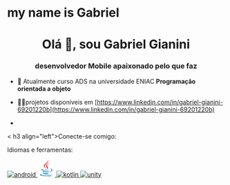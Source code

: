 # my name is Gabriel 
<h1 align="center">Olá 👋, sou Gabriel Gianini</h1>
<h3 align="center">desenvolvedor Mobile apaixonado pelo que faz</h3>

- 🌱 Atualmente curso ADS na universidade ENIAC **Programação orientada a objeto**

- 👨‍💻projetos disponíveis em [https://www.linkedin.com/in/gabriel-gianini-69201220b](https://www.linkedin.com/in/gabriel-gianini-69201220b)
- 
< h3 align="left">Conecte-se comigo:</h3>
<p align="left">
</p>

Idiomas e ferramentas:</h3>
<p align="left"> <a href="https://developer.android.com" target="_blank" rel="noreferrer"> <img src="https://raw.githubusercontent.com/devicons /devicon/master/icons/android/android-original-wordmark.svg" alt="android" width="40" height="40"/> </a> <a href="https://www.java .com" target="_blank" rel="noreferrer"> <img src="https://raw.githubusercontent.com/devicons/devicon/master/icons/java/java-original.svg" alt="java" width="40" height="40"/> </a> <a href="https://kotlinlang.org" target="_blank" rel="noreferrer"> <img src="https://www.vectorlogo.zone/logos/kotlinlang/kotlinlang-icon.svg" alt="kotlin" width="40" height="40"/> </a> <a href="https:// unity.com/" target="_blank" rel="noreferrer"> <img src="https://www.vectorlogo.zone/logos/unity3d/unity3d-icon.svg" alt="unity" width="40 " 